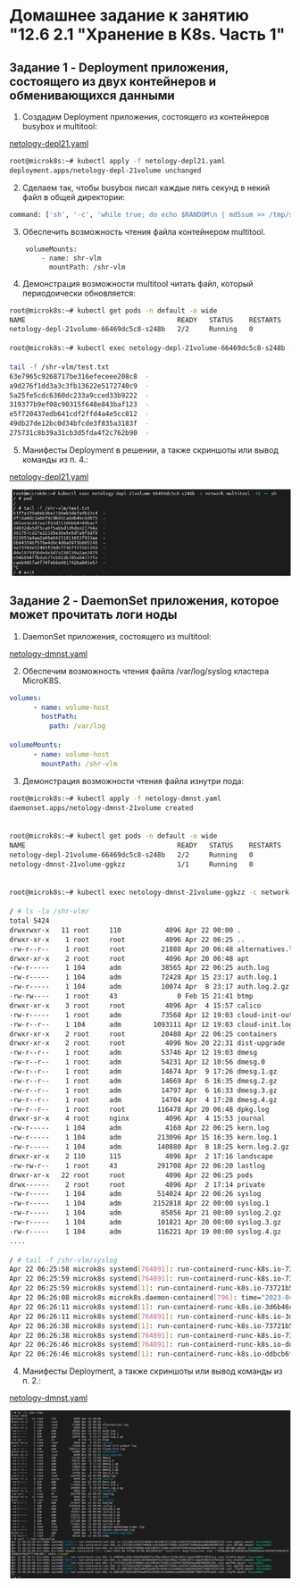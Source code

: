 # Домашнее задание к занятию "12.6  2.1 "Хранение в K8s. Часть 1"

## Задание 1 - Deployment приложения, состоящего из двух контейнеров и обменивающихся данными

1. Создадим Deployment приложения, состоящего из контейнеров busybox и multitool:

[netology-depl21.yaml](/kubernetes/netology-depl21.yaml)

```bash
root@microk8s:~# kubectl apply -f netology-depl21.yaml
deployment.apps/netology-depl-21volume unchanged
```

2. Сделаем так, чтобы busybox писал каждые пять секунд в некий файл в общей директории:

```bash
command: ['sh', '-c', 'while true; do echo $RANDOM\n | md5sum >> /tmp/shrvlm/test.txt; sleep 5; done']
```

3. Обеспечить возможность чтения файла контейнером multitool.

```yuml
    volumeMounts:
        - name: shr-vlm
          mountPath: /shr-vlm
```

4. Демонстрация возможности multitool читать файл, который периодоически обновляется:

```bash
root@microk8s:~# kubectl get pods -n default -o wide
NAME                                      READY   STATUS    RESTARTS   AGE   IP             NODE       NOMINATED NODE   READINESS GATES
netology-depl-21volume-66469dc5c8-s248b   2/2     Running   0          16m   10.1.128.255   microk8s   <none>           <none>

root@microk8s:~# kubectl exec netology-depl-21volume-66469dc5c8-s248b -c network-multitool -it -- sh

tail -f /shr-vlm/test.txt
63e7965c9268717be316efeceee208c8  -
a9d276f1dd3a3c3fb13622e5172740c9  -
5a25fe5cdc6360dc233a9cced33b9222  -
319377b9ef08c90315f648e843baf123  -
e5f720437edb641cdf2ffd4a4e5cc812  -
49db27de12bc0d34bfcde3f835a3183f  -
275731c8b39a31cb3d5fda4f2c762b90  -
```

5. Манифесты Deployment в решении, а также скриншоты или вывод команды из п. 4.:

[netology-depl21.yaml](/kubernetes/netology-depl21.yaml)

<img src="img/HW 12.6 MicroK8S volume 1.png"/>

## Задание 2 - DaemonSet приложения, которое может прочитать логи ноды

1. DaemonSet приложения, состоящего из multitool:

[netology-dmnst.yaml](/kubernetes/netology-dmnst.yaml)

2. Обеспечим возможность чтения файла /var/log/syslog кластера MicroK8S.

```yaml
volumes:
      - name: volume-host
        hostPath:
          path: /var/log

volumeMounts:
      - name: volume-host
        mountPath: /shr-vlm
```

3. Демонстрация возможности чтения файла изнутри пода:

```bash
root@microk8s:~# kubectl apply -f netology-dmnst.yaml
daemonset.apps/netology-dmnst-21volume created


root@microk8s:~# kubectl get pods -n default -o wide
NAME                                      READY   STATUS    RESTARTS   AGE    IP             NODE       NOMINATED NODE   READINESS GATES
netology-depl-21volume-66469dc5c8-s248b   2/2     Running   0          11h    10.1.128.255   microk8s   <none>           <none>
netology-dmnst-21volume-ggkzz             1/1     Running   0          3m9s   10.1.128.226   microk8s   <none>           <none>


root@microk8s:~# kubectl exec netology-dmnst-21volume-ggkzz -c network-multitool -it -- sh

/ # ls -la /shr-vlm/
total 5424
drwxrwxr-x   11 root     110           4096 Apr 22 00:00 .
drwxr-xr-x    1 root     root          4096 Apr 22 06:25 ..
-rw-r--r--    1 root     root         21888 Apr 20 06:48 alternatives.log
drwxr-xr-x    2 root     root          4096 Apr 20 06:48 apt
-rw-r-----    1 104      adm          38565 Apr 22 06:25 auth.log
-rw-r-----    1 104      adm          72428 Apr 15 23:17 auth.log.1
-rw-r-----    1 104      adm          10074 Apr  8 23:17 auth.log.2.gz
-rw-rw----    1 root     43               0 Feb 15 21:41 btmp
drwxr-xr-x    3 root     root          4096 Apr  4 15:57 calico
-rw-r-----    1 root     adm          73568 Apr 12 19:03 cloud-init-output.log
-rw-r--r--    1 104      adm        1093111 Apr 12 19:03 cloud-init.log
drwxr-xr-x    2 root     root         20480 Apr 22 06:25 containers
drwxr-xr-x    2 root     root          4096 Nov 20 22:31 dist-upgrade
-rw-r--r--    1 root     adm          53746 Apr 12 19:03 dmesg
-rw-r--r--    1 root     adm          54231 Apr 12 10:56 dmesg.0
-rw-r--r--    1 root     adm          14674 Apr  9 17:26 dmesg.1.gz
-rw-r--r--    1 root     adm          14669 Apr  6 16:35 dmesg.2.gz
-rw-r--r--    1 root     adm          14797 Apr  6 16:33 dmesg.3.gz
-rw-r--r--    1 root     adm          14704 Apr  4 17:28 dmesg.4.gz
-rw-r--r--    1 root     root        116478 Apr 20 06:48 dpkg.log
drwxr-sr-x    4 root     nginx         4096 Apr  4 15:53 journal
-rw-r-----    1 104      adm           4160 Apr 22 06:25 kern.log
-rw-r-----    1 104      adm         213096 Apr 15 16:35 kern.log.1
-rw-r-----    1 104      adm         140880 Apr  8 18:25 kern.log.2.gz
drwxr-xr-x    2 110      115           4096 Apr  2 17:16 landscape
-rw-rw-r--    1 root     43          291708 Apr 22 06:20 lastlog
drwxr-xr-x   22 root     root          4096 Apr 22 06:25 pods
drwx------    2 root     root          4096 Apr  2 17:14 private
-rw-r-----    1 104      adm         514024 Apr 22 06:26 syslog
-rw-r-----    1 104      adm        2152818 Apr 22 00:00 syslog.1
-rw-r-----    1 104      adm          85056 Apr 21 00:00 syslog.2.gz
-rw-r-----    1 104      adm         101821 Apr 20 00:00 syslog.3.gz
-rw-r-----    1 104      adm         116221 Apr 19 00:00 syslog.4.gz
....

/ # tail -f /shr-vlm/syslog
Apr 22 06:25:58 microk8s systemd[764891]: run-containerd-runc-k8s.io-73721b51e5b5f3488dccedc59b5477356bc1ed359f33d94e0aa44b9d09861541-runc.6g9qrz.mount: Succeeded.
Apr 22 06:25:59 microk8s systemd[764891]: run-containerd-runc-k8s.io-73721b51e5b5f3488dccedc59b5477356bc1ed359f33d94e0aa44b9d09861541-runc.hblqBI.mount: Succeeded.
Apr 22 06:25:59 microk8s systemd[1]: run-containerd-runc-k8s.io-73721b51e5b5f3488dccedc59b5477356bc1ed359f33d94e0aa44b9d09861541-runc.hblqBI.mount: Succeeded.
Apr 22 06:26:08 microk8s microk8s.daemon-containerd[796]: time="2023-04-22T06:26:08.965185419Z" level=info msg="Container exec \"9998a4b2abf985404a4f040004a4e799708f0e66207d1b5b674f6d7f777d5c09\" stdin closed"
Apr 22 06:26:11 microk8s systemd[1]: run-containerd-runc-k8s.io-3d6b46ce344c3954d9e899f4a739a14d5ac7316bcd67cc3aaef0db4118fd1ea1-runc.H1sHCH.mount: Succeeded.
Apr 22 06:26:11 microk8s systemd[764891]: run-containerd-runc-k8s.io-3d6b46ce344c3954d9e899f4a739a14d5ac7316bcd67cc3aaef0db4118fd1ea1-runc.H1sHCH.mount: Succeeded.
Apr 22 06:26:38 microk8s systemd[1]: run-containerd-runc-k8s.io-73721b51e5b5f3488dccedc59b5477356bc1ed359f33d94e0aa44b9d09861541-runc.mg3f06.mount: Succeeded.
Apr 22 06:26:38 microk8s systemd[764891]: run-containerd-runc-k8s.io-73721b51e5b5f3488dccedc59b5477356bc1ed359f33d94e0aa44b9d09861541-runc.mg3f06.mount: Succeeded.
Apr 22 06:26:46 microk8s systemd[764891]: run-containerd-runc-k8s.io-ddbcb6f1b6d1d66fbaa86f0c05482c5c0a866eca9ab500d36b7f6bb7d3f61a59-runc.i1XyYb.mount: Succeeded.
Apr 22 06:26:46 microk8s systemd[1]: run-containerd-runc-k8s.io-ddbcb6f1b6d1d66fbaa86f0c05482c5c0a866eca9ab500d36b7f6bb7d3f61a59-runc.i1XyYb.mount: Succeeded.

```

4. Манифесты Deployment, а также скриншоты или вывод команды из п. 2.:

[netology-dmnst.yaml](/kubernetes/netology-dmnst.yaml)

<img src="img/HW 12.6 MicroK8S volume 2 syslog.png"/>
